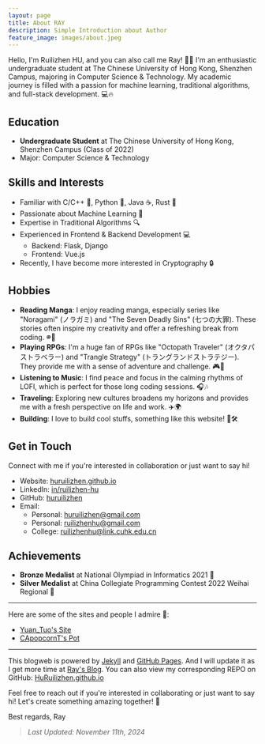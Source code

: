 ```yaml
---
layout: page
title: About RAY
description: Simple Introduction about Author
feature_image: images/about.jpeg
---
```


Hello, I'm Ruilizhen HU, and you can also call me Ray! 🚀😊 I'm an enthusiastic undergraduate student at The Chinese University of Hong Kong, Shenzhen Campus, majoring in Computer Science & Technology. My academic journey is filled with a passion for machine learning, traditional algorithms, and full-stack development. 💻🔥

## Education
- **Undergraduate Student** at The Chinese University of Hong Kong, Shenzhen Campus (Class of 2022)
- Major: Computer Science & Technology

## Skills and Interests
- Familiar with C/C++ 🐧, Python 🐍, Java ☕️, Rust 🦀
- Passionate about Machine Learning 🤖
- Expertise in Traditional Algorithms 🔍
- Experienced in Frontend & Backend Development 💻
  - Backend: Flask, Django
  - Frontend: Vue.js
- Recently, I have become more interested in Cryptography 🔒

## Hobbies
- **Reading Manga**: I enjoy reading manga, especially series like "Noragami" (ノラガミ) and "The Seven Deadly Sins" (七つの大罪). These stories often inspire my creativity and offer a refreshing break from coding. 𐩔📖
- **Playing RPGs**: I'm a huge fan of RPGs like "Octopath Traveler" (オクタパストラベラー) and "Trangle Strategy" (トラングランドストラテジー). They provide me with a sense of adventure and challenge. 🎮🌟
- **Listening to Music**: I find peace and focus in the calming rhythms of LOFI, which is perfect for those long coding sessions. 🎧🎶
- **Traveling**: Exploring new cultures broadens my horizons and provides me with a fresh perspective on life and work. ✈️🌍
- **Building**: I love to build cool stuffs, something like this website! 🚧🛠️

## Get in Touch
Connect with me if you're interested in collaboration or just want to say hi!

- Website: [huruilizhen.github.io](https://huruilizhen.github.io)
- LinkedIn: [in/ruilizhen-hu](https://www.linkedin.com/in/ruilizhen-hu)
- GitHub: [huruilizhen](https://github.com/HuRuilizhen)
- Email:
  - Personal: [huruilizhen@gmail.com](mailto:huruilizhen@gmail.com)
  - Personal: [ruilizhenhu@gmail.com](mailto:huruilizhen@gmail.com)
  - College: [ruilizhenhu@link.cuhk.edu.cn](mailto:ruilizhenhu@link.cuhk.edu.cn)

## Achievements
- **Bronze Medalist** at National Olympiad in Informatics 2021 🥉
- **Silver Medalist** at China Collegiate Programming Contest 2022 Weihai Regional 🥈

---

Here are some of the sites and people I admire 🍻:

- [Yuan_Tuo's Site](http://imwcr.cn)
- [CApopcornT's Pot](https://fried-jimihua.github.io)

---

This blogweb is powered by [Jekyll](https://jekyllrb.com/) and [GitHub Pages](https://pages.github.com/). And I will update it as I get more time at [Ray's Blog](https://huruilizhen.github.io). You can also view my corresponding REPO on GitHub: [HuRuilizhen.github.io](https://github.com/HuRuilizhen/HuRuilizhen.github.io)

Feel free to reach out if you're interested in collaborating or just want to say hi! Let's create something amazing together! 🚀

Best regards, Ray

> *Last Updated: November 11th, 2024*
